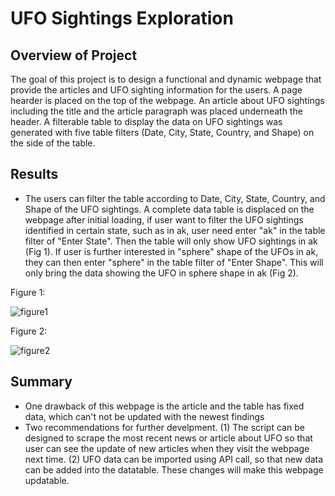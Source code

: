 # UFO Sightings Exploration

## **Overview of Project**
  The goal of this project is to design a functional and dynamic webpage that provide the articles and UFO sighting information for the users. A page hearder is placed on the top of the webpage. An article about UFO sightings including the title and the article paragraph was placed underneath the header. A filterable table to display the data on UFO sightings was generated with five table filters (Date, City, State, Country, and Shape) on the side of the table.
  
  
## **Results**
- The users can filter the table according to Date, City, State, Country, and Shape of the UFO sightings. A complete data table is displaced on the webpage after initial loading, if user want to filter the UFO sightings identified in certain state, such as in ak, user need enter "ak" in the table filter of "Enter State". Then the table will only show UFO sightings in ak (Fig 1). If user is further interested in "sphere" shape of the UFOs in ak, they can then enter "sphere" in the table filter of "Enter Shape". This will only bring the data showing the UFO in sphere shape in ak (Fig 2).

Figure 1:

![figure1](https://user-images.githubusercontent.com/90361056/144730580-e3d08b81-447e-4e6a-ab20-cd9c1fd30a17.PNG)


Figure 2:

![figure2](https://user-images.githubusercontent.com/90361056/144730584-8b2d3393-79a2-42d1-bcb2-8b2182176ff8.PNG)


## **Summary**
- One drawback of this webpage is the article and the table has fixed data, which can't not be updated with the newest findings
- Two recommendations for further develpment. (1) The script can be designed to scrape the most recent news or article about UFO so that user can see the update of new articles when they visit the webpage next time. (2) UFO data can be imported using API call, so that new data can be added into the datatable. These changes will make this webpage updatable. 
